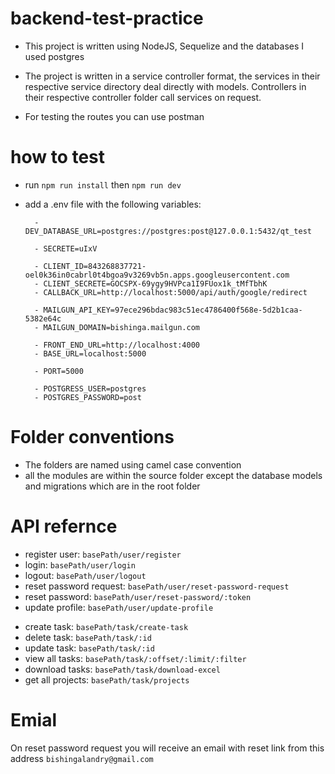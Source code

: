 # backend-test-practice

- This project is written using NodeJS, Sequelize and the databases I used postgres

- The project is written in a service controller format, the services in their respective
   service directory deal directly with models. Controllers in their respective controller
   folder call services on request.

- For testing the routes you can use postman

# how to test

- run `npm run install` then `npm run dev`
- add a .env file with the following variables:

        - DEV_DATABASE_URL=postgres://postgres:post@127.0.0.1:5432/qt_test

        - SECRETE=uIxV

        - CLIENT_ID=843268837721-oel0k36in0cabrl0t4bgoa9v3269vb5n.apps.googleusercontent.com
        - CLIENT_SECRETE=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
        - CALLBACK_URL=http://localhost:5000/api/auth/google/redirect

        - MAILGUN_API_KEY=97ece296bdac983c51ec4786400f568e-5d2b1caa-5382e64c
        - MAILGUN_DOMAIN=bishinga.mailgun.com

        - FRONT_END_URL=http://localhost:4000
        - BASE_URL=localhost:5000

        - PORT=5000

        - POSTGRESS_USER=postgres
        - POSTGRES_PASSWORD=post

# Folder conventions

- The folders are named using camel case convention
- all the modules are within the source folder except the database models and migrations which are in the root folder

# API refernce

<Users>

- register user: `basePath/user/register`
- login: `basePath/user/login`
- logout: `basePath/user/logout`
- reset password request: `basePath/user/reset-password-request`
- reset password: `basePath/user/reset-password/:token`
- update profile: `basePath/user/update-profile`

<Tasks>

- create task: `basePath/task/create-task`
- delete task: `basePath/task/:id`
- update task: `basePath/task/:id`
- view all tasks: `basePath/task/:offset/:limit/:filter`
- download tasks: `basePath/task/download-excel`
- get all projects: `basePath/task/projects`

# Emial

On reset password request you will receive an email with reset link from this address `bishingalandry@gmail.com`
